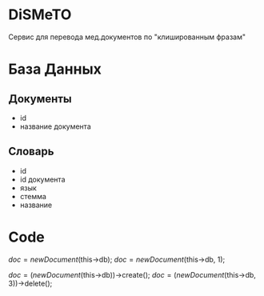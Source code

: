 DiSMeTO
========= 

Сервис для перевода мед.документов по "клишированным фразам"

# База Данных

## Документы
 - id
 - название документа
 
## Словарь
 - id
 - id документа
 - язык
 - стемма
 - название 


# Code
$doc = new Document($this->db);
$doc = new Document($this->db, 1);

$doc = (new Document($this->db))->create();
$doc = (new Document($this->db, 3))->delete();
